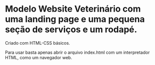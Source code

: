 # Modelo Website Veterinário com uma landing page e uma pequena seção de serviços e um rodapé.

Criado com HTML-CSS básicos.

Para usar basta apenas abrir o arquivo index.html com um interpretador HTML, como um navegador web.
